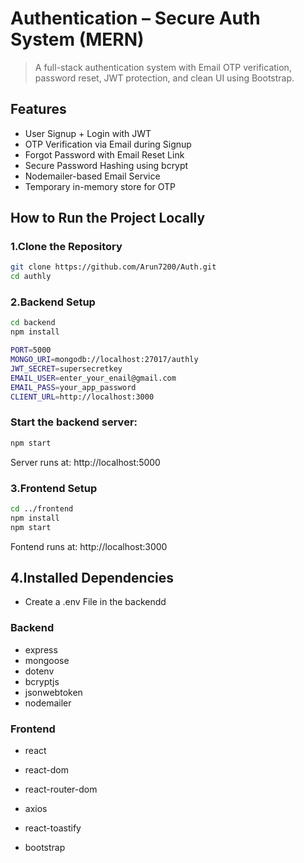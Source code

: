 # Authentication – Secure Auth System (MERN)

> A full-stack authentication system with Email OTP verification, password reset, JWT protection, and clean UI using Bootstrap.

## Features

- User Signup + Login with JWT
- OTP Verification via Email during Signup
- Forgot Password with Email Reset Link
- Secure Password Hashing using bcrypt
- Nodemailer-based Email Service
- Temporary in-memory store for OTP

## How to Run the Project Locally

### 1.Clone the Repository 

```bash
git clone https://github.com/Arun7200/Auth.git
cd authly
```
### 2.Backend Setup
```bash
cd backend
npm install
```
```bash
PORT=5000
MONGO_URI=mongodb://localhost:27017/authly
JWT_SECRET=supersecretkey
EMAIL_USER=enter_your_enail@gmail.com
EMAIL_PASS=your_app_password
CLIENT_URL=http://localhost:3000
```
### Start the backend server:
```bash 
npm start
```
Server runs at: http://localhost:5000

### 3.Frontend Setup
```bash
cd ../frontend
npm install
npm start
```
Fontend runs at: http://localhost:3000

## 4.Installed Dependencies
- Create a .env File in the backendd
### Backend

- express
- mongoose
- dotenv
- bcryptjs
- jsonwebtoken
- nodemailer

### Frontend
- react
- react-dom
- react-router-dom
- axios
- react-toastify

- bootstrap
